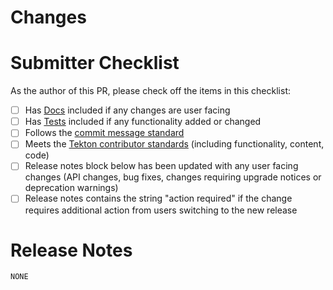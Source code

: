 <!-- 🎉⛓🎉 Thank you for the PR!!! 🎉⛓🎉 -->

# Changes

<!-- Describe your changes here- ideally you can get that description straight from your descriptive commit message(s)! -->

# Submitter Checklist

As the author of this PR, please check off the items in this checklist:

- [ ] Has [Docs](https://github.com/tektoncd/community/blob/main/standards.md#docs) included if any changes are user facing
- [ ] Has [Tests](https://github.com/tektoncd/community/blob/main/standards.md#tests) included if any functionality added or changed
- [ ] Follows the [commit message standard](https://github.com/tektoncd/community/blob/main/standards.md#commits)
- [ ] Meets the [Tekton contributor standards](https://github.com/tektoncd/community/blob/main/standards.md) (including
  functionality, content, code)
- [ ] Release notes block below has been updated with any user facing changes (API changes, bug fixes, changes requiring upgrade notices or deprecation warnings)
- [ ] Release notes contains the string "action required" if the change requires additional action from users switching to the new release

# Release Notes

```release-note
NONE
```
